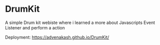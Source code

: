 # DrumKit
A simple Drum kit webiste where i learned a more about Javascripts Event Listener and perform a action

Deployment: https://advenakash.github.io/DrumKit/
